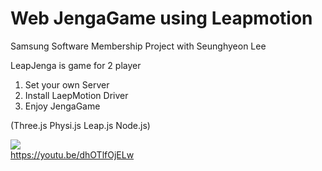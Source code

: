 # Web JengaGame using Leapmotion 
Samsung Software Membership Project with Seunghyeon Lee

LeapJenga is game for 2 player 

1. Set your own Server
2. Install LaepMotion Driver
3. Enjoy JengaGame

(Three.js Physi.js Leap.js Node.js)

[![](http://img.youtube.com/vi/dhOTlfOjELw/maxresdefault.jpg)](https://youtu.be/dhOTlfOjELw)</br>
https://youtu.be/dhOTlfOjELw
